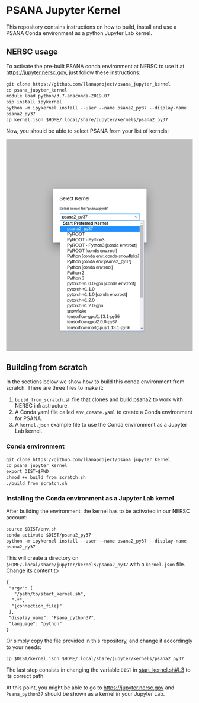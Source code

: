 # PSANA Jupyter Kernel

This repository contains instructions on how to build, install and use a PSANA Conda
environment as a python Jupyter Lab kernel.

## NERSC usage

To activate the pre-built PSANA conda environment at NERSC to use it at
https://jupyter.nersc.gov, just follow these instructions:

```
git clone https://github.com/llanaproject/psana_jupyter_kernel
cd psana_jupyter_kernel
module load python/3.7-anaconda-2019.07
pip install ipykernel
python -m ipykernel install --user --name psana2_py37 --display-name psana2_py37
cp kernel.json $HOME/.local/share/jupyter/kernels/psana2_py37
```

Now, you should be able to select PSANA from your list of kernels:

![alt text](img/psana_kernel.png "PSANA kernel")


## Building from scratch

In the sections below we show how to build this conda environment from scratch. There are three files 
to make it:

1. `build_from_scratch.sh` file that clones and build psana2 to work with NERSC infrastructure. 
2. A Conda yaml file called `env_create.yaml` to create a Conda environment for PSANA. 
3. A `kernel.json` example file to use the Conda environment as a Jupyter Lab kernel. 

### Conda environment

```
git clone https://github.com/llanaproject/psana_jupyter_kernel
cd psana_jupyter_kernel
export DIST=$PWD
chmod +x build_from_scratch.sh
./build_from_scratch.sh
```

### Installing the Conda environment as a Jupyter Lab kernel

After building the environment, the kernel has to be activated in our NERSC
account:

```
source $DIST/env.sh
conda activate $DIST/psana2_py37
python -m ipykernel install --user --name psana2_py37 --display-name psana2_py37
```

This will create a directory on `$HOME/.local/share/jupyter/kernels/psana2_py37` with a `kernel.json` file. Change its content to 

```
{
 "argv": [
   "/path/to/start_kernel.sh",
  "-f",
  "{connection_file}"
 ],
 "display_name": "Psana_python37",
 "language": "python"
}
```

Or simply copy the file provided in this repository, and change it accordingly to your needs: 

```
cp $DIST/kernel.json $HOME/.local/share/jupyter/kernels/psana2_py37
```

The last step consists in changing the variable `DIST` in [start_kernel.sh#L3](https://github.com/llanaproject/jupyter_kernel/blob/master/start_kernel.sh#L3) to its correct path. 

At this point, you might be able to go to https://jupyter.nersc.gov and
`Psana_python37` should be shown as a kernel in your Jupyter Lab.
